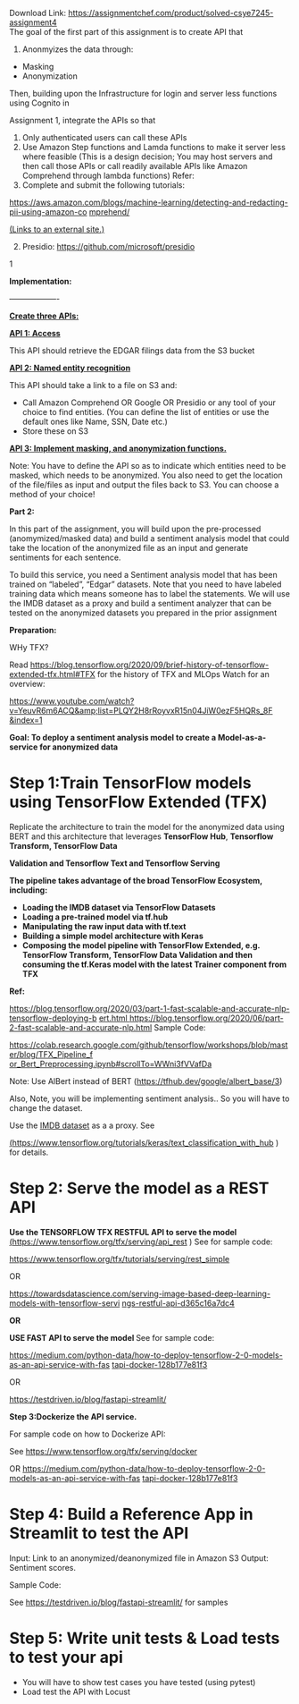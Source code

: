 Download Link: https://assignmentchef.com/product/solved-csye7245-assignment4
<br>
The goal of the first part of this assignment is to create API that

<ol>

 <li>Anonmyizes the data through:</li>

</ol>

<ul>

 <li>Masking</li>

 <li>Anonymization</li>

</ul>

Then, building upon the Infrastructure for login and server less functions using Cognito in

Assignment 1, integrate the APIs so that

<ol>

 <li>Only authenticated users can call these APIs</li>

 <li>Use Amazon Step functions and Lamda functions to make it server less where feasible (This is a design decision; You may host servers and then call those APIs or call readily available APIs like Amazon Comprehend through lambda functions) Refer:</li>

 <li>Complete and submit the following tutorials:</li>

</ol>

<a href="https://aws.amazon.com/blogs/machine-learning/detecting-and-redacting-pii-using-amazon-comprehend/">https://aws.amazon.com/blogs/machine-learning/detecting-and-redacting-pii-using-amazon-co </a><a href="https://aws.amazon.com/blogs/machine-learning/detecting-and-redacting-pii-using-amazon-comprehend/">mprehend/</a>

<a href="https://aws.amazon.com/blogs/machine-learning/detecting-and-redacting-pii-using-amazon-comprehend/">(Links to an external site.)</a>

<ol start="2">

 <li>Presidio: <a href="https://github.com/microsoft/presidio">https://github.com/microsoft/presidio</a></li>

</ol>

1

<strong>Implementation:</strong>

——————-

<strong><u>Create three APIs:</u></strong>

<strong><u>API 1: Access</u></strong>

This API should retrieve the EDGAR filings data from the S3 bucket

<strong><u>API 2: Named entity recognition</u></strong>

This API should take a link to a file on S3 and:

<ul>

 <li>Call Amazon Comprehend OR Google OR Presidio or any tool of your choice to find entities. (You can define the list of entities or use the default ones like Name, SSN, Date etc.)</li>

 <li>Store these on S3</li>

</ul>

<strong><u>API 3: Implement masking, and anonymization functions.</u></strong>

Note: You have to define the API so as to indicate which entities need to be masked, which needs to be anonymized. You also need to get the location of the file/files as input and output the files back to S3. You can choose a method of your choice!

<strong>Part 2:</strong>

In this part of the assignment, you will build upon the pre-processed (anomymized/masked data) and build a sentiment analysis model that could take the location of the anonymized file as an input and generate sentiments for each sentence.

To build this service, you need a Sentiment analysis model that has been trained on “labeled”, “Edgar” datasets. Note that you need to have labeled training data which means someone has to label the statements. We will use the IMDB dataset as a proxy and build a sentiment analyzer that can be tested on the anonymized datasets you prepared in the prior assignment

<strong>Preparation:</strong>

WHy TFX?

Read <a href="https://blog.tensorflow.org/2020/09/brief-history-of-tensorflow-extended-tfx.html#TFX">https://blog.tensorflow.org/2020/09/brief-history-of-tensorflow-extended-tfx.html#TFX</a> for the history of TFX and MLOps Watch for an overview:

<a href="https://www.youtube.com/watch?v=YeuvR6m6ACQ&amp;list=PLQY2H8rRoyvxR15n04JiW0ezF5HQRs_8F&amp;index=1">https://www.youtube.com/watch?v=YeuvR6m6ACQ&amp;list=PLQY2H8rRoyvxR15n04JiW0ezF5HQRs_8F </a><a href="https://www.youtube.com/watch?v=YeuvR6m6ACQ&amp;list=PLQY2H8rRoyvxR15n04JiW0ezF5HQRs_8F&amp;index=1">&amp;index=1</a>

<strong>Goal: </strong><strong>To deploy a sentiment analysis model to create a Model-as-a-service for anonymized data</strong>

<h1>Step 1:Train TensorFlow models using TensorFlow Extended (TFX)</h1>

Replicate the architecture to train the model for the anonymized data using BERT and this architecture that leverages <strong>TensorFlow Hub</strong>, <strong>Tensorflow Transform, </strong><strong>TensorFlow Data</strong>

<strong>Validation and Tensorflow Text and Tensorflow Serving</strong>

<strong>The pipeline takes advantage of the broad TensorFlow Ecosystem, including:</strong>

<ul>

 <li><strong>Loading the IMDB dataset via TensorFlow Datasets</strong></li>

 <li><strong>Loading a pre-trained model via tf.hub</strong></li>

 <li><strong>Manipulating the raw input data with tf.text</strong></li>

 <li><strong>Building a simple model architecture with Keras</strong></li>

 <li><strong>Composing the model pipeline with TensorFlow Extended, e.g. TensorFlow Transform, TensorFlow Data Validation and then consuming the tf.Keras model with the latest Trainer component from TFX</strong></li>

</ul>

<strong>Ref:</strong>

<a href="https://blog.tensorflow.org/2020/03/part-1-fast-scalable-and-accurate-nlp-tensorflow-deploying-bert.html">https://blog.tensorflow.org/2020/03/part-1-fast-scalable-and-accurate-nlp-tensorflow-deploying-b </a><a href="https://blog.tensorflow.org/2020/03/part-1-fast-scalable-and-accurate-nlp-tensorflow-deploying-bert.html">ert.html </a><a href="https://blog.tensorflow.org/2020/06/part-2-fast-scalable-and-accurate-nlp.html">https://blog.tensorflow.org/2020/06/part-2-fast-scalable-and-accurate-nlp.html </a>Sample Code:

<a href="https://colab.research.google.com/github/tensorflow/workshops/blob/master/blog/TFX_Pipeline_for_Bert_Preprocessing.ipynb#scrollTo=WWni3fVVafDa">https://colab.research.google.com/github/tensorflow/workshops/blob/master/blog/TFX_Pipeline_f </a><a href="https://colab.research.google.com/github/tensorflow/workshops/blob/master/blog/TFX_Pipeline_for_Bert_Preprocessing.ipynb#scrollTo=WWni3fVVafDa">or_Bert_Preprocessing.ipynb#scrollTo=WWni3fVVafDa</a>

Note: Use AlBert instead of BERT (<a href="https://tfhub.dev/google/albert_base/3">https://tfhub.dev/google/albert_base/3</a>)

Also, Note, you will be implementing sentiment analysis.. So you will have to change the dataset.

Use the <a href="https://www.tensorflow.org/api_docs/python/tf/keras/datasets/imdb">IMDB dataset</a> as a a proxy. See

<a href="https://www.tensorflow.org/tutorials/keras/text_classification_with_hub">(</a><a href="https://www.tensorflow.org/tutorials/keras/text_classification_with_hub">https://www.tensorflow.org/tutorials/keras/text_classification_with_hub</a> ) for details.

<h1>Step 2: Serve the model as a REST API</h1>

<strong>Use the TENSORFLOW TFX RESTFUL API to serve the model </strong><a href="https://www.tensorflow.org/tfx/serving/api_rest">(</a><a href="https://www.tensorflow.org/tfx/serving/api_rest">https://www.tensorflow.org/tfx/serving/api_rest</a> ) See for sample code:

<a href="https://www.tensorflow.org/tfx/tutorials/serving/rest_simple">https://www.tensorflow.org/tfx/tutorials/serving/rest_simple</a>

OR

<a href="https://towardsdatascience.com/serving-image-based-deep-learning-models-with-tensorflow-servings-restful-api-d365c16a7dc4">https://towardsdatascience.com/serving-image-based-deep-learning-models-with-tensorflow-servi </a><a href="https://towardsdatascience.com/serving-image-based-deep-learning-models-with-tensorflow-servings-restful-api-d365c16a7dc4">ngs-restful-api-d365c16a7dc4</a>

<strong>OR</strong>

<strong>USE FAST API to serve the model </strong>See for sample code:

<a href="https://medium.com/python-data/how-to-deploy-tensorflow-2-0-models-as-an-api-service-with-fastapi-docker-128b177e81f3">https://medium.com/python-data/how-to-deploy-tensorflow-2-0-models-as-an-api-service-with-fas </a><a href="https://medium.com/python-data/how-to-deploy-tensorflow-2-0-models-as-an-api-service-with-fastapi-docker-128b177e81f3">tapi-docker-128b177e81f3</a>

OR

<a href="https://testdriven.io/blog/fastapi-streamlit/">https://testdriven.io/blog/fastapi-streamlit/</a>

<strong>Step 3:Dockerize the API service.</strong>

For sample code on how to Dockerize API:

See <a href="https://www.tensorflow.org/tfx/serving/docker">https://www.tensorflow.org/tfx/serving/docker</a>

OR <a href="https://medium.com/python-data/how-to-deploy-tensorflow-2-0-models-as-an-api-service-with-fastapi-docker-128b177e81f3">https://medium.com/python-data/how-to-deploy-tensorflow-2-0-models-as-an-api-service-with-fas </a><a href="https://medium.com/python-data/how-to-deploy-tensorflow-2-0-models-as-an-api-service-with-fastapi-docker-128b177e81f3">tapi-docker-128b177e81f3</a>

<h1>Step 4: Build a Reference App in Streamlit to test the API</h1>

Input: Link to an anonymized/deanonymized file in Amazon S3 Output: Sentiment scores.

Sample Code:

See <a href="https://testdriven.io/blog/fastapi-streamlit/">https://testdriven.io/blog/fastapi-streamlit/</a> for samples

<h1>Step 5: Write unit tests &amp; Load tests to test your api</h1>

<ul>

 <li>You will have to show test cases you have tested (using pytest)</li>

 <li>Load test the API with Locust</li>

</ul>